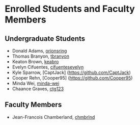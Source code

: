 Enrolled Students and Faculty Members
=====================================


Undergraduate Students
----------------------
* Donald Adams, [orionsring](https://github.com/orionsring)
* Thomas Branyon, [tbranyon](https://github.com/tbranyon)
* Keaton Brown, [keabro](https://github.com/keabro)
* Evelyn Cifuentes, [cifuentesevelyn](https://github.com/cifuentesevelyn)
* Kyle Sparrow, [CaptJack] (https://github.com/CaptJack)
* Cooper Rehn, [Cooper95] (https://github.com/Cooper95)
* Minda Wei, [minda-wei](https://github.com/minda-wei)
* Chaance Graves, [ctg123](https://github.com/ctg123)


Faculty Members
---------------

* Jean-Francois Chamberland, [chmbrlnd](https://github.com/chmbrlnd)

